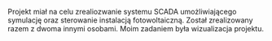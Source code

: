 Projekt miał na celu zrealiozwanie systemu SCADA umożliwiającego symulację oraz sterowanie instalacją fotowoltaiczną. Został zrealizowany razem z dwoma innymi osobami. Moim zadaniem była wizualizacja projektu.
